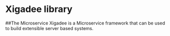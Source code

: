 ﻿# Xigadee library

##The Microservice
Xigadee is a Microservice framework that can be used to build extensible server based systems.